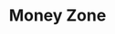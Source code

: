 ---
title: Money Zone
slug: money-zone
updated-on: '2024-05-30T13:44:31.749Z'
created-on: '2024-05-30T13:41:46.671Z'
published-on: '2024-05-30T13:54:32.469Z'
f_city-state-2:
- cms/city/paris-tn.md
- cms/city/junction-city-ks.md
f_locations:
- cms/payday-loan/money-zone-21820.md
- cms/payday-loan/money-zone-21821.md
- cms/payday-loan/money-zone-21822.md
- cms/payday-loan/money-zone-21823.md
f_states:
- cms/state/tennessee.md
- cms/state/kansas.md
layout: '[company].html'
tags: company
---
